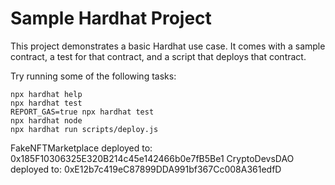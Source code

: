 # Sample Hardhat Project

This project demonstrates a basic Hardhat use case. It comes with a sample contract, a test for that contract, and a script that deploys that contract.

Try running some of the following tasks:

```shell
npx hardhat help
npx hardhat test
REPORT_GAS=true npx hardhat test
npx hardhat node
npx hardhat run scripts/deploy.js
```

FakeNFTMarketplace deployed to:  0x185F10306325E320B214c45e142466b0e7fB5Be1
CryptoDevsDAO deployed to:  0xE12b7c419eC87899DDA991bf367Cc008A361edfD